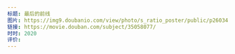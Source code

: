 ```yaml
---
标题: 最后的前线
图片: https://img9.doubanio.com/view/photo/s_ratio_poster/public/p2603405556.webp
链接: https://movie.douban.com/subject/35058077/
时时: 2020
评价:
---
```


